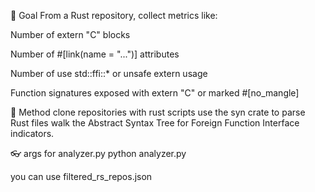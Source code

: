 🧭 Goal
From a Rust repository, collect metrics like:

Number of extern "C" blocks

Number of #[link(name = "...")] attributes

Number of use std::ffi::* or unsafe extern usage

Function signatures exposed with extern "C" or marked #[no_mangle]

🎈 Method
clone repositories with rust scripts
use the syn crate to parse Rust files
walk the Abstract Syntax Tree for Foreign Function Interface indicators.

👓 args for analyzer.py
python analyzer.py <repo json filename>

you can use filtered_rs_repos.json
